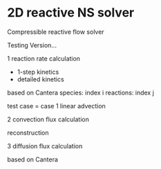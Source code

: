 # 2D reactive NS solver
Compressible reactive flow solver

Testing Version...

1 reaction rate calculation
- 1-step kinetics
- detailed kinetics 

based on Cantera
species: index i
reactions: index j

test case
= case 1 linear advection

2 convection flux calculation

reconstruction


3 diffusion flux calculation

based on Cantera

